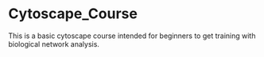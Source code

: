 # Cytoscape_Course
This is a basic cytoscape course intended for beginners to get training with biological network analysis. 
